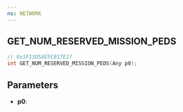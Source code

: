 ```yaml
---
ns: NETWORK
---
```

## GET_NUM_RESERVED_MISSION_PEDS

```c
// 0x1F13D5AE5CB17E17
int GET_NUM_RESERVED_MISSION_PEDS(Any p0);
```

## Parameters
* **p0**:
